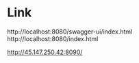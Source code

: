 # Link
http://localhost:8080/swagger-ui/index.html
http://localhost:8080/index.html

http://45.147.250.42:8090/